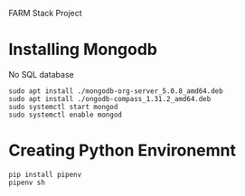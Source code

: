 FARM Stack Project

# Installing Mongodb
No SQL database
```
sudo apt install ./mongodb-org-server_5.0.8_amd64.deb
sudo apt install ./ongodb-compass_1.31.2_amd64.deb
sudo systemctl start mongod
sudo systemctl enable mongod
```

# Creating Python Environemnt
```
pip install pipenv
pipenv sh
```
